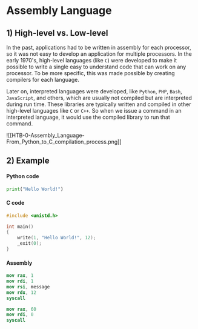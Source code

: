 # Assembly Language
## 1) High-level vs. Low-level
In the past, applications had to be written in assembly for each processor, so it was not easy to develop an application for multiple processors.
In the early 1970's, high-level languages (like `C`) were developed to make it possible to write a single easy to understand code that can work on any processor.
To be more specific, this was made possible by creating compilers for each language.

Later on, interpreted languages were developed, like `Python`, `PHP`, `Bash`, `JavaScript`, and others, which are usually not compiled but are interpreted during run time.
These libraries are typically written and compiled in other high-level languages like `C` or `C++`. So when we issue a command in an interpreted language, it would use the compiled library to run that command.

![[HTB-0-Assembly_Language-From_Python_to_C_compilation_process.png]]

## 2) Example
#### Python code
```python
print("Hello World!")
```

#### C code
```c
#include <unistd.h>

int main()
{
    write(1, "Hello World!", 12);
    _exit(0);
}
```

#### Assembly
```nasm
mov rax, 1
mov rdi, 1
mov rsi, message
mov rdx, 12
syscall

mov rax, 60
mov rdi, 0
syscall
```